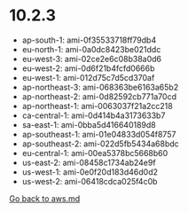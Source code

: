 
 # 10.2.3
- ap-south-1: ami-0f35533718ff79db4
- eu-north-1: ami-0a0dc8423be021ddc
- eu-west-3: ami-02ce2e6c08b38a0d6
- eu-west-2: ami-0d6f21b4fcfd0666b
- eu-west-1: ami-012d75c7d5cd370af
- ap-northeast-3: ami-068363be6163a65b2
- ap-northeast-2: ami-0d82592cb771a70cd
- ap-northeast-1: ami-0063037f21a2cc218
- ca-central-1: ami-0d414b4a3173633b7
- sa-east-1: ami-0bba5d416640189d8
- ap-southeast-1: ami-01e04833d054f8757
- ap-southeast-2: ami-022d5fb5434a68bdc
- eu-central-1: ami-00ea5378bc5668b60
- us-east-2: ami-08458c1734ab24e9f
- us-west-1: ami-0e0f20d183d46d0d2
- us-west-2: ami-06418cdca025f4c0b

[Go back to aws.md](../../aws.md) 
